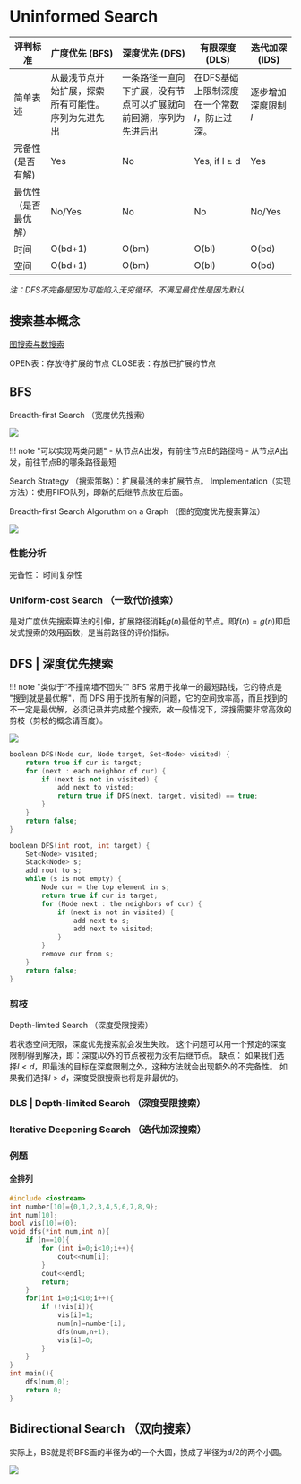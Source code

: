 # Uninformed Search

| 评判标准 | 广度优先 (BFS) | 深度优先 (DFS) | 有限深度 (DLS) | 迭代加深 (IDS) |
|----------|----------------|----------------|----------------|----------------|
| 简单表述 | 从最浅节点开始扩展，探索所有可能性。序列为先进先出 | 一条路径一直向下扩展，没有节点可以扩展就向前回溯，序列为先进后出 | 在DFS基础上限制深度在一个常数$l$，防止过深。 | 逐步增加深度限制$l$ |
| 完备性(是否有解) | Yes           | No             | Yes, if l ≥ d  | Yes            |
| 最优性（是否最优解） | No/Yes        | No             | No             | No/Yes         |
| 时间     | O(bd+1)       | O(bm)          | O(bl)          | O(bd)          |
| 空间     | O(bd+1)       | O(bm)          | O(bl)          | O(bd)          |

*注：DFS不完备是因为可能陷入无穷循环，不满足最优性是因为默认*


## 搜索基本概念


[图搜索与数搜索](https://qiqi789.netlify.app/lecture/ai/slides/lecture3_part2.pdf)


OPEN表：存放待扩展的节点
CLOSE表：存放已扩展的节点


## BFS
Breadth-first Search （宽度优先搜索）

![](https://philfan-pic.oss-cn-beijing.aliyuncs.com/img/02373e65ff0b858a0e1d46f99f5d1a29.gif)


!!! note "可以实现两类问题"
    - 从节点A出发，有前往节点B的路径吗
    - 从节点A出发，前往节点B的哪条路径最短




Search Strategy （搜索策略）：扩展最浅的未扩展节点。
Implementation（实现方法）：使用FIFO队列，即新的后继节点放在后面。

Breadth-first Search Algoruthm on a Graph （图的宽度优先搜索算法）

![](https://i-blog.csdnimg.cn/blog_migrate/6d343ab09c49d991ad0a67b93506f433.png)

### 性能分析

完备性：
时间复杂性



### Uniform-cost Search （一致代价搜索）

是对广度优先搜索算法的引伸，扩展路径消耗$g(n)$最低的节点。即$f(n) = g(n)$即启发式搜索的效用函数，是当前路径的评价指标。



## DFS | 深度优先搜索

!!! note "类似于“不撞南墙不回头”"
    BFS 常用于找单一的最短路线，它的特点是 "搜到就是最优解"，而 DFS 用于找所有解的问题，它的空间效率高，而且找到的不一定是最优解，必须记录并完成整个搜索，故一般情况下，深搜需要非常高效的剪枝（剪枝的概念请百度）。

![](https://philfan-pic.oss-cn-beijing.aliyuncs.com/img/a88bbfac61dbfa8e000f6bd9c5a0040d.gif)

```c++ title="DFS递归模板——使用系统栈"
boolean DFS(Node cur, Node target, Set<Node> visited) {
    return true if cur is target;
    for (next : each neighbor of cur) {
        if (next is not in visited) {
            add next to visted;
            return true if DFS(next, target, visited) == true;
        }
    }
    return false;
}
```

```c title="DFS 栈模板"
boolean DFS(int root, int target) {
    Set<Node> visited;
    Stack<Node> s;
    add root to s;
    while (s is not empty) {
        Node cur = the top element in s;
        return true if cur is target;
        for (Node next : the neighbors of cur) {
            if (next is not in visited) {
                add next to s;
                add next to visited;
            }
        }
        remove cur from s;
    }
    return false;
}
```


### 剪枝

Depth-limited Search （深度受限搜索）

若状态空间无限，深度优先搜索就会发生失败。
这个问题可以用一个预定的深度限制$l$得到解决，即：深度$l$以外的节点被视为没有后继节点。
缺点：
如果我们选择$l<d$，即最浅的目标在深度限制之外，这种方法就会出现额外的不完备性。
如果我们选择$l>d$，深度受限搜索也将是非最优的。

### DLS | Depth-limited Search （深度受限搜索）

### Iterative Deepening Search （迭代加深搜索）


### 例题

#### 全排列
```cpp
#include <iostream>
int number[10]={0,1,2,3,4,5,6,7,8,9};
int num[10];
bool vis[10]={0};
void dfs(*int num,int n){
    if (n==10){
        for (int i=0;i<10;i++){
            cout<<num[i];
        }
        cout<<endl;
        return;
    }
    for(int i=0;i<10;i++){
        if (!vis[i]){
            vis[i]=1;
            num[n]=number[i];
            dfs(num,n+1);
            vis[i]=0;
        }
    }
}
int main(){ 
    dfs(num,0);
    return 0;
}
```










## Bidirectional Search （双向搜索）


实际上，BS就是将BFS画的半径为d的一个大圆，换成了半径为d/2的两个小圆。

![](https://philfan-pic.oss-cn-beijing.aliyuncs.com/img/20241017102041.png)
